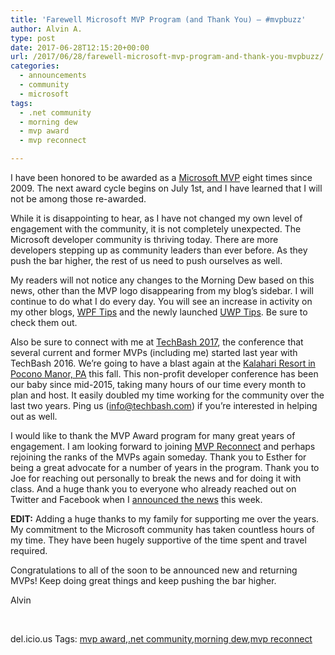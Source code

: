 ```yaml
---
title: 'Farewell Microsoft MVP Program (and Thank You) – #mvpbuzz'
author: Alvin A.
type: post
date: 2017-06-28T12:15:20+00:00
url: /2017/06/28/farewell-microsoft-mvp-program-and-thank-you-mvpbuzz/
categories:
  - announcements
  - community
  - microsoft
tags:
  - .net community
  - morning dew
  - mvp award
  - mvp reconnect

---
```

I have been honored to be awarded as a <a href="http://mvp.microsoft.com/" target="_blank" rel="noopener">Microsoft MVP</a> eight times since 2009. The next award cycle begins on July 1st, and I have learned that I will not be among those re-awarded.

While it is disappointing to hear, as I have not changed my own level of engagement with the community, it is not completely unexpected. The Microsoft developer community is thriving today. There are more developers stepping up as community leaders than ever before. As they push the bar higher, the rest of us need to push ourselves as well.

My readers will not notice any changes to the Morning Dew based on this news, other than the MVP logo disappearing from my blog&#8217;s sidebar. I will continue to do what I do every day. You will see an increase in activity on my other blogs, <a href="http://www.wpf.tips" target="_blank" rel="noopener">WPF Tips</a> and the newly launched <a href="http://www.uwpapp.tips" target="_blank" rel="noopener">UWP Tips</a>. Be sure to check them out.

Also be sure to connect with me at <a href="https://www.techbash.com/" target="_blank" rel="noopener">TechBash 2017</a>, the conference that several current and former MVPs (including me) started last year with TechBash 2016. We&#8217;re going to have a blast again at the <a href="https://www.kalahariresorts.com/pennsylvania" target="_blank" rel="noopener">Kalahari Resort in Pocono Manor, PA</a> this fall. This non-profit developer conference has been our baby since mid-2015, taking many hours of our time every month to plan and host. It easily doubled my time working for the community over the last two years. Ping us (<info@techbash.com>) if you&#8217;re interested in helping out as well.

I would like to thank the MVP Award program for many great years of engagement. I am looking forward to joining <a href="https://mvp.microsoft.com/en-us/Pages/reconnect-whatis" target="_blank" rel="noopener">MVP Reconnect</a> and perhaps rejoining the ranks of the MVPs again someday. Thank you to Esther for being a great advocate for a number of years in the program. Thank you to Joe for reaching out personally to break the news and for doing it with class. And a huge thank you to everyone who already reached out on Twitter and Facebook when I <a href="https://twitter.com/alvinashcraft/status/879366660498620416" target="_blank" rel="noopener">announced the news</a> this week.

**EDIT:** Adding a huge thanks to my family for supporting me over the years. My commitment to the Microsoft community has taken countless hours of my time. They have been hugely supportive of the time spent and travel required.

Congratulations to all of the soon to be announced new and returning MVPs! Keep doing great things and keep pushing the bar higher.

Alvin

&nbsp;

<div id="scid:77ECF5F8-D252-44F5-B4EB-D463C5396A79:5d43bd16-0dec-48c9-bd73-edb07caafe12" class="wlWriterEditableSmartContent" style="margin: 0px; padding: 0px; float: none; display: inline;">
  del.icio.us Tags: <a href="http://del.icio.us/popular/mvp+award" rel="tag">mvp award</a>,<a href="http://del.icio.us/popular/.net+community" rel="tag">.net community</a>,<a href="http://del.icio.us/popular/morning+dew" rel="tag">morning dew</a>,<a href="http://del.icio.us/popular/mvp+reconnect" rel="tag">mvp reconnect</a>
</div>